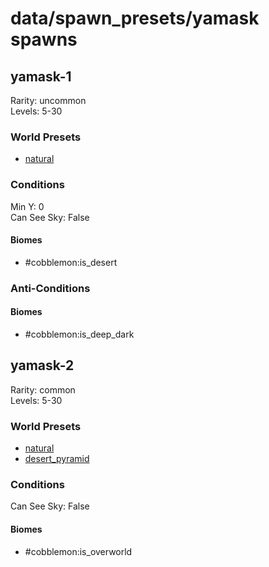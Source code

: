 # data/spawn_presets/yamask spawns  
  
## yamask-1  
Rarity: uncommon  
Levels: 5-30  
  
### World Presets  
* [natural](data/spawn_data/natural.md)  
  
### Conditions  
Min Y: 0  
Can See Sky: False  
  
#### Biomes  
  * #cobblemon:is_desert
  
  
### Anti-Conditions  
  
#### Biomes  
  * #cobblemon:is_deep_dark
  
  
## yamask-2  
Rarity: common  
Levels: 5-30  
  
### World Presets  
* [natural](data/spawn_data/natural.md)  
* [desert_pyramid](data/spawn_data/desert_pyramid.md)  
  
### Conditions  
Can See Sky: False  
  
#### Biomes  
  * #cobblemon:is_overworld
  
